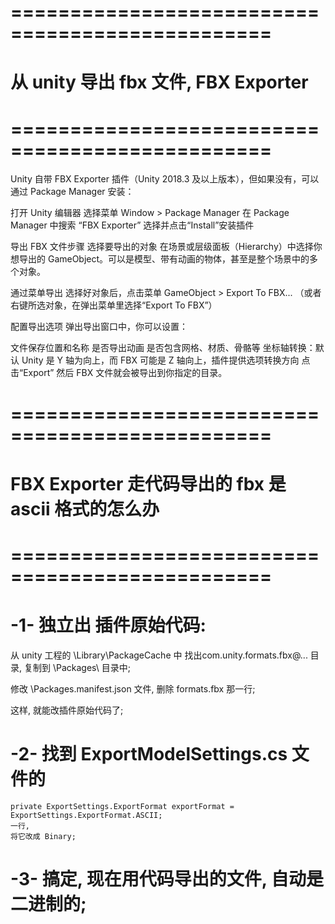 

# ================================================ #
#     从 unity 导出 fbx 文件, FBX Exporter
# ================================================ #

Unity 自带 FBX Exporter 插件（Unity 2018.3 及以上版本），但如果没有，可以通过 Package Manager 安装：

打开 Unity 编辑器
选择菜单 Window > Package Manager
在 Package Manager 中搜索 “FBX Exporter”
选择并点击“Install”安装插件

导出 FBX 文件步骤
选择要导出的对象
在场景或层级面板（Hierarchy）中选择你想导出的 GameObject。可以是模型、带有动画的物体，甚至是整个场景中的多个对象。

通过菜单导出
选择好对象后，点击菜单 GameObject > Export To FBX...
（或者右键所选对象，在弹出菜单里选择“Export To FBX”）

配置导出选项
弹出导出窗口中，你可以设置：

文件保存位置和名称
是否导出动画
是否包含网格、材质、骨骼等
坐标轴转换：默认 Unity 是 Y 轴为向上，而 FBX 可能是 Z 轴向上，插件提供选项转换方向
点击“Export”
然后 FBX 文件就会被导出到你指定的目录。


# ================================================ #
#     FBX Exporter 走代码导出的 fbx 是 ascii 格式的怎么办
# ================================================ #

# -1- 独立出 插件原始代码:
从 unity 工程的 \Library\PackageCache 中 找出com.unity.formats.fbx@... 目录,
复制到 \Packages\ 目录中;

修改 \Packages\.manifest.json 文件, 删除 formats.fbx 那一行;

这样, 就能改插件原始代码了;

# -2- 找到 ExportModelSettings.cs 文件的
    private ExportSettings.ExportFormat exportFormat = ExportSettings.ExportFormat.ASCII;
    一行,
    将它改成 Binary;


# -3- 搞定, 现在用代码导出的文件, 自动是 二进制的;



























